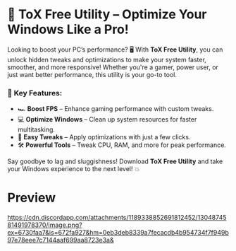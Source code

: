 # 🚀 **ToX Free Utility** – Optimize Your Windows Like a Pro!

Looking to boost your PC’s performance? 🖥️ With **ToX Free Utility**, you can unlock hidden tweaks and optimizations to make your system faster, smoother, and more responsive! Whether you're a gamer, power user, or just want better performance, this utility is your go-to tool.

### 🌟 **Key Features:**
- 🏎️ **Boost FPS** – Enhance gaming performance with custom tweaks.
- 💻 **Optimize Windows** – Clean up system resources for faster multitasking.
- 🔧 **Easy Tweaks** – Apply optimizations with just a few clicks.
- 🛠️ **Powerful Tools** – Tweak CPU, RAM, and more for peak performance.

Say goodbye to lag and sluggishness! Download **ToX Free Utility** and take your Windows experience to the next level! 💥
# Preview
https://cdn.discordapp.com/attachments/1189338852691812452/1304874581491978370/image.png?ex=6730faa7&is=672fa927&hm=0eb3deb8339a7fecacdb4b954734f7f949b97e78eee7c7144aaf699aa8723e3a&
